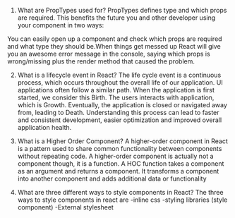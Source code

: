 1.  What are PropTypes used for?
  PropTypes defines type and which props are required. This benefits the future you and other developer using your component in two ways:

  You can easily open up a component and check which props are required and what type they should be.When things get messed up React will give you an awesome error message in the console, saying which props is wrong/missing plus the render method that caused the problem.

2.  What is a lifecycle event in React?
  The life cycle event is a continuous process, which occurs throughout the overall life of our application. UI applications often follow a similar path. When the application is first started, we consider this Birth. The users interacts with application, which is Growth. Eventually, the application is closed or navigated away from, leading to Death. Understanding this process can lead to faster and consistent development, easier optimization and improved overall application health.

3.  What is a Higher Order Component?
  A higher-order component in React is a pattern used to share common functionality between components without repeating code. A higher-order component is actually not a component though, it is a function. A HOC function takes a component as an argument and returns a component. It transforms a component into another component and adds additional data or functionality

4.  What are three different ways to style components in React?
    The three ways to style components in react are 
    -inline css
    -styling libraries (style component)
    -External stylesheet 